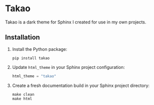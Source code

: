# Takao

Takao is a dark theme for Sphinx I created for use in my own projects.

## Installation

1. Install the Python package:

   ```shell
   pip install takao
   ```

2. Update `html_theme` in your Sphinx project configuration:

   ```python
   html_theme = "takao"
   ```

3. Create a fresh documentation build in your Sphinx project directory:

   ```shell
   make clean
   make html
   ```
